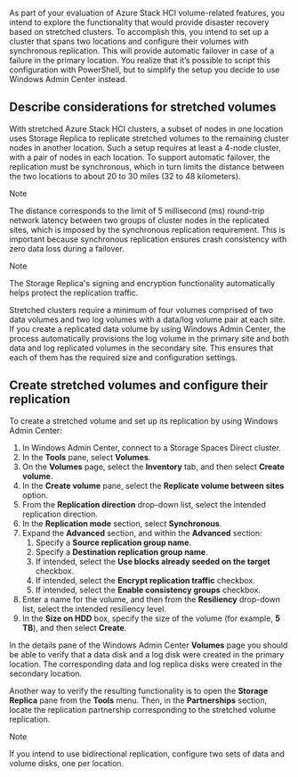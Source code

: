 As part of your evaluation of Azure Stack HCI volume-related features, you intend to explore the functionality that would provide disaster recovery based on stretched clusters. To accomplish this, you intend to set up a cluster that spans two locations and configure their volumes with synchronous replication. This will provide automatic failover in case of a failure in the primary location. You realize that it’s possible to script this configuration with PowerShell, but to simplify the setup you decide to use Windows Admin Center instead.

## Describe considerations for stretched volumes

With stretched Azure Stack HCI clusters, a subset of nodes in one location uses Storage Replica to replicate stretched volumes to the remaining cluster nodes in another location. Such a setup requires at least a 4-node cluster, with a pair of nodes in each location. To support automatic failover, the replication must be synchronous, which in turn limits the distance between the two locations to about 20 to 30 miles (32 to 48 kilometers).

> [!NOTE]
> The distance corresponds to the limit of 5 millisecond (ms) round-trip network latency between two groups of cluster nodes in the replicated sites, which is imposed by the synchronous replication requirement. This is important because synchronous replication ensures crash consistency with zero data loss during a failover.

> [!NOTE]
> The Storage Replica's signing and encryption functionality automatically helps protect the replication traffic.

Stretched clusters require a minimum of four volumes comprised of two data volumes and two log volumes with a data/log volume pair at each site. If you create a replicated data volume by using Windows Admin Center, the process automatically provisions the log volume in the primary site and both data and log replicated volumes in the secondary site. This ensures that each of them has the required size and configuration settings.

## Create stretched volumes and configure their replication

To create a stretched volume and set up its replication by using Windows Admin Center:

1. In Windows Admin Center, connect to a Storage Spaces Direct cluster.
1. In the **Tools** pane, select **Volumes**.
1. On the **Volumes** page, select the **Inventory** tab, and then select **Create volume**.
1. In the **Create volume** pane, select the **Replicate volume between sites** option.
1. From the **Replication direction** drop-down list, select the intended replication direction.
1. In the **Replication mode** section, select **Synchronous**.
1. Expand the **Advanced** section, and within the **Advanced** section:
    1. Specify a **Source replication group name**.
    1. Specify a **Destination replication group name**.
    1. If intended, select the **Use blocks already seeded on the target** checkbox.
    1. If intended, select the **Encrypt replication traffic** checkbox.
    1. If intended, select the **Enable consistency groups** checkbox.
1. Enter a name for the volume, and then from the **Resiliency** drop-down list, select the intended resiliency level.
1. In the **Size on HDD** box, specify the size of the volume (for example, **5 TB**), and then select **Create**.

In the details pane of the Windows Admin Center **Volumes** page you should be able to verify that a data disk and a log disk were created in the primary location. The corresponding data and log replica disks were created in the secondary location.

Another way to verify the resulting functionality is to open the **Storage Replica** pane from the **Tools** menu. Then, in the **Partnerships** section, locate the replication partnership corresponding to the stretched volume replication.

> [!NOTE]
> If you intend to use bidirectional replication, configure two sets of data and volume disks, one per location.
